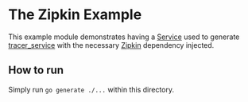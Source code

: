 # The Zipkin Example

This example module demonstrates having a [Service](service.go) used to generate
[tracer_service](tracer_service.go) with the necessary [Zipkin](github.com/openzipkin/zipkin-go) dependency
injected.

## How to run

Simply run `go generate ./...` within this directory.

